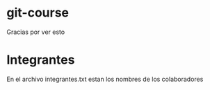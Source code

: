 # git-course
Gracias por ver esto
# Integrantes
En el archivo integrantes.txt estan los nombres de los colaboradores